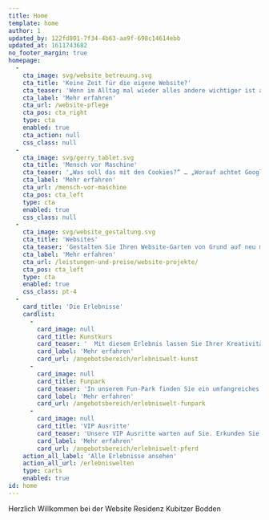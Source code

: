 ```yaml
---
title: Home
template: home
author: 1
updated_by: 122fd801-7f34-4b63-aa9f-698c14614ebb
updated_at: 1611743682
no_footer_margin: true
homepage:
  -
    cta_image: svg/website_betreuung.svg
    cta_title: 'Keine Zeit für die eigene Website?'
    cta_teaser: 'Wenn im Alltag mal wieder alles andere wichtiger ist als die eigene Website … ist unser Team für Sie da: Von der Technik bis zur regelmäßigen Inhaltspflege betreuen wir Ihren Internet-Auftritt und sorgen für zufriedene Besucher.'
    cta_label: 'Mehr erfahren'
    cta_url: /website-pflege
    cta_pos: cta_right
    type: cta
    enabled: true
    cta_action: null
    css_class: null
  -
    cta_image: svg/gerry_tablet.svg
    cta_title: 'Mensch vor Maschine'
    cta_teaser: '„Was soll das mit den Cookies?“ … „Worauf achtet Google im Jahr 2021?“ … „Wie schütze ich mich vor Abmahnungen?“ … Die Online-Welt entwickelt sich rasant und vielleicht fühlen Sie sich manchmal abgehängt. Wir sind Ihre Brücke zwischen der IT-Welt und Ihren Bedürfnissen als Unternehmer/In und als Mensch.'
    cta_label: 'Mehr erfahren'
    cta_url: /mensch-vor-maschine
    cta_pos: cta_left
    type: cta
    enabled: true
    css_class: null
  -
    cta_image: svg/website_gestaltung.svg
    cta_title: 'Websites'
    cta_teaser: 'Gestalten Sie Ihren Website-Garten von Grund auf neu mit uns. Konzeption, Design, Programmierung. Das wichtigste ist: '
    cta_label: 'Mehr erfahren'
    cta_url: /leistungen-und-preise/website-projekte/
    cta_pos: cta_left
    type: cta
    enabled: true
    css_class: pt-4
  -
    card_title: 'Die Erlebnisse'
    cardlist:
      -
        card_image: null
        card_title: Kunstkurs
        card_teaser: '  Mit diesem Erlebnis lassen Sie Ihrer Kreativität freien Lauf… Im hofeigenen Atelier können Sie künstlerisch tätig werden.'
        card_label: 'Mehr erfahren'
        card_url: /angebotsbereich/erlebniswelt-kunst
      -
        card_image: null
        card_title: Funpark
        card_teaser: 'In unserem Fun-Park finden Sie ein umfangreiches Angebot an Fahrrädern, E-Bikes, Quads, Jet-Skis und einem E-Car.'
        card_label: 'Mehr erfahren'
        card_url: /angebotsbereich/erlebniswelt-funpark
      -
        card_image: null
        card_title: 'VIP Ausritte'
        card_teaser: 'Unsere VIP Ausritte warten auf Sie. Erkunden Sie die Insel und erleben Sie einen Tag voller Glück und Zufriedenheit'
        card_label: 'Mehr erfahren'
        card_url: /angebotsbereich/erlebniswelt-pferd
    action_all_label: 'Alle Erlebnisse ansehen'
    action_all_url: /erlebniswelten
    type: carts
    enabled: true
id: home
---
```

Herzlich Willkommen bei der Website Residenz Kubitzer Bodden
